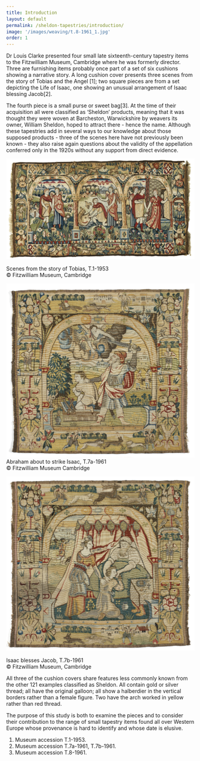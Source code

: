 ```yaml
---
title: Introduction
layout: default
permalink: /sheldon-tapestries/introduction/
image: '/images/weaving/t.8-1961_1.jpg'
order: 1
---
```


Dr Louis Clarke presented four small late sixteenth-century tapestry items to the Fitzwilliam Museum, Cambridge where he was formerly director. Three are furnishing items probably once part of a set of six cushions showing a narrative story. A long cushion cover presents three scenes from the story of Tobias and the Angel [1]; two square pieces are from a set depicting the Life of Isaac, one showing an unusual arrangement of Isaac blessing Jacob[2].

The fourth piece is a small purse or sweet bag[3]. At the time of their acquisition all were classified as ‘Sheldon’ products, meaning that it was thought they were woven at Barcheston, Warwickshire by weavers its owner, William Sheldon, hoped to attract there - hence the name. Although these tapestries add in several ways to our knowledge about those supposed products - three of the scenes here have not previously been known - they also raise again questions about the validity of the appellation conferred only in the 1920s without any support from direct evidence.

![T.1-1953](/images/weaving/t.1-1953_1.jpg)

Scenes from the story of Tobias, T.1-1953  
© Fitzwilliam Museum, Cambridge

![T.7a-1961](/images/weaving/t.7a-1961_1.jpg)
Abraham about to strike Isaac, T.7a-1961  
© Fitzwilliam Museum Cambridge

![T.7b-1961](/images/weaving/t.7b-1961_1.jpg)

Isaac blesses Jacob, T.7b-1961  
© Fitzwilliam Museum, Cambridge

All three of the cushion covers share features less commonly known from the other 121 examples classified as Sheldon. All contain gold or silver thread; all have the original galloon; all show a halberdier in the vertical borders rather than a female figure. Two have the arch worked in yellow rather than red thread.

The purpose of this study is both to examine the pieces and to consider their contribution to the range of small tapestry items found all over Western Europe whose provenance is hard to identify and whose date is elusive.

1. Museum accession T.1-1953.
2. Museum accession T.7a-1961, T.7b-1961. 
3. Museum accession T.8-1961.
